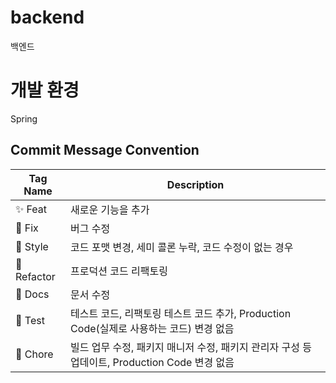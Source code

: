 # backend
백엔드

# 개발 환경
Spring


## Commit Message Convention

| Tag Name       | Description                                    |
|----------------|------------------------------------------------|
| :sparkles: Feat    | 새로운 기능을 추가                              |
| :bug: Fix          | 버그 수정                                      |
| :art: Style        | 코드 포맷 변경, 세미 콜론 누락, 코드 수정이 없는 경우 |
| :hammer:  Refactor | 프로덕션 코드 리팩토링                         |
| :memo: Docs        | 문서 수정                                      |
| :test_tube: Test   | 테스트 코드, 리팩토링 테스트 코드 추가, Production Code(실제로 사용하는 코드) 변경 없음 |
| :rocket: Chore     | 빌드 업무 수정, 패키지 매니저 수정, 패키지 관리자 구성 등 업데이트, Production Code 변경 없음 |
